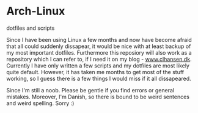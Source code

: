 # Arch-Linux
dotfiles and scripts

Since I have been using Linux a few months and now have become afraid that all could suddenly dissapear, it would be nice with at least backup of my most important dotfiles. Furthermore this reposiory will also work as a repository which I can refer to, if I need it on my blog - www.clhansen.dk. Currently I have only written a few scripts and my dotfiles are most likely quite default. However, it has taken me months to get most of the stuff working, so I guess there is a few things I would miss if it all dissapeared.

Since I'm still a noob. Please be gentle if you find errors or general mistakes. Moreover, I'm Danish, so there is bound to be weird sentences and weird spelling. Sorry :)
